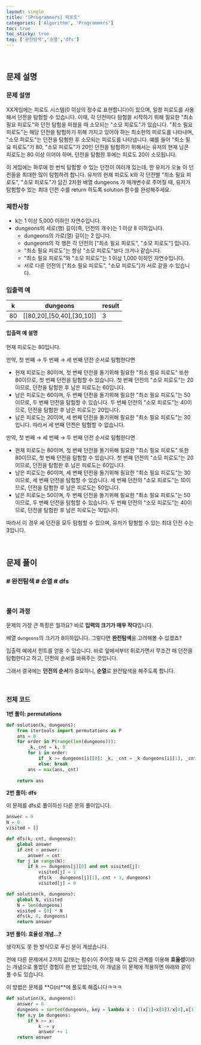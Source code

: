 ```yaml
---
layout: single
title: "[Programmers] 피로도"
categories: ['Algorithm', 'Programmers']
toc: true
toc_sticky: true
tag: ['완전탐색','순열','dfs']
---
```




<br>

## 문제 설명

### 문제 설명

XX게임에는 피로도 시스템(0 이상의 정수로 표현합니다)이 있으며, 일정 피로도를 사용해서 던전을 탐험할 수 있습니다. 이때, 각 던전마다 탐험을 시작하기 위해 필요한 "최소 필요 피로도"와 던전 탐험을 마쳤을 때 소모되는 "소모 피로도"가 있습니다. "최소 필요 피로도"는 해당 던전을 탐험하기 위해 가지고 있어야 하는 최소한의 피로도를 나타내며, "소모 피로도"는 던전을 탐험한 후 소모되는 피로도를 나타냅니다. 예를 들어 "최소 필요 피로도"가 80, "소모 피로도"가 20인 던전을 탐험하기 위해서는 유저의 현재 남은 피로도는 80 이상 이어야 하며, 던전을 탐험한 후에는 피로도 20이 소모됩니다.

이 게임에는 하루에 한 번씩 탐험할 수 있는 던전이 여러개 있는데, 한 유저가 오늘 이 던전들을 최대한 많이 탐험하려 합니다. 유저의 현재 피로도 k와 각 던전별 "최소 필요 피로도", "소모 피로도"가 담긴 2차원 배열 dungeons 가 매개변수로 주어질 때, 유저가 탐험할수 있는 최대 던전 수를 return 하도록 solution 함수를 완성해주세요.

### 제한사항

- k는 1 이상 5,000 이하인 자연수입니다.
- dungeons의 세로(행) 길이(즉, 던전의 개수)는 1 이상 8 이하입니다.
  - dungeons의 가로(열) 길이는 2 입니다.
  - dungeons의 각 행은 각 던전의 ["최소 필요 피로도", "소모 피로도"] 입니다.
  - "최소 필요 피로도"는 항상 "소모 피로도"보다 크거나 같습니다.
  - "최소 필요 피로도"와 "소모 피로도"는 1 이상 1,000 이하인 자연수입니다.
  - 서로 다른 던전의 ["최소 필요 피로도", "소모 피로도"]가 서로 같을 수 있습니다.

### 입출력 예

| k    | dungeons                  | result |
| ---- | ------------------------- | ------ |
| 80   | [[80,20],[50,40],[30,10]] | 3      |

#### 입출력 예 설명

현재 피로도는 80입니다.

만약, 첫 번째 → 두 번째 → 세 번째 던전 순서로 탐험한다면

- 현재 피로도는 80이며, 첫 번째 던전을 돌기위해 필요한 "최소 필요 피로도" 또한 80이므로, 첫 번째 던전을 탐험할 수 있습니다. 첫 번째 던전의 "소모 피로도"는 20이므로, 던전을 탐험한 후 남은 피로도는 60입니다.
- 남은 피로도는 60이며, 두 번째 던전을 돌기위해 필요한 "최소 필요 피로도"는 50이므로, 두 번째 던전을 탐험할 수 있습니다. 두 번째 던전의 "소모 피로도"는 40이므로, 던전을 탐험한 후 남은 피로도는 20입니다.
- 남은 피로도는 20이며, 세 번째 던전을 돌기위해 필요한 "최소 필요 피로도"는 30입니다. 따라서 세 번째 던전은 탐험할 수 없습니다.

만약, 첫 번째 → 세 번째 → 두 번째 던전 순서로 탐험한다면

- 현재 피로도는 80이며, 첫 번째 던전을 돌기위해 필요한 "최소 필요 피로도" 또한 80이므로, 첫 번째 던전을 탐험할 수 있습니다. 첫 번째 던전의 "소모 피로도"는 20이므로, 던전을 탐험한 후 남은 피로도는 60입니다.
- 남은 피로도는 60이며, 세 번째 던전을 돌기위해 필요한 "최소 필요 피로도"는 30이므로, 세 번째 던전을 탐험할 수 있습니다. 세 번째 던전의 "소모 피로도"는 10이므로, 던전을 탐험한 후 남은 피로도는 50입니다.
- 남은 피로도는 50이며, 두 번째 던전을 돌기위해 필요한 "최소 필요 피로도"는 50이므로, 두 번째 던전을 탐험할 수 있습니다. 두 번째 던전의 "소모 피로도"는 40이므로, 던전을 탐험한 후 남은 피로도는 10입니다.

따라서 이 경우 세 던전을 모두 탐험할 수 있으며, 유저가 탐험할 수 있는 최대 던전 수는 3입니다.

<br>

## 문제 풀이

### \# 완전탐색 \# 순열 \# dfs



<br>

### 풀이 과정

문제의 가장 큰 특징은 뭘까요? 바로 **입력의 크기가 매우 작다**입니다. 

배열 `dungeons`의 크기가 8이하입니다. 그렇다면 **완전탐색**을 고려해볼 수 있겠죠?

입출력 예에서 힌트를 얻을 수 있습니다. 바로 앞에서부터 뒤로가면서 무조건 매 던전을 탐험한다고 하고, 던전의 순서를 바꿔주는 것입니다. 

그래서 결국에는 **던전의 순서**가 중요하니, **순열**로 완전탐색을 해주도록 합니다. 

<br>

### 전체 코드

**1번 풀이: permutations**

```python
def solution(k, dungeons):
    from itertools import permutations as P
    ans = 0
    for order in P(range(len(dungeons))):
        _k,_cnt = k, 0
        for i in order:
            if _k >= dungeons[i][0]: _k, _cnt = _k-dungeons[i][1], _cnt+1
            else: break
        ans = max(ans,_cnt)
        
    return ans
```

**2번 풀이: dfs**

이 문제를 dfs로 풀이하신 다른 분의 풀이입니다. 

```python
answer = 0
N = 0
visited = []

def dfs(k, cnt, dungeons):
    global answer
    if cnt > answer:
        answer = cnt
    for j in range(N):
        if k >= dungeons[j][0] and not visited[j]:
            visited[j] = 1
            dfs(k - dungeons[j][1], cnt + 1, dungeons)
            visited[j] = 0

def solution(k, dungeons):
    global N, visited
    N = len(dungeons)
    visited = [0] * N
    dfs(k, 0, dungeons)
    return answer
```

**3번 풀이: 효율성 개념...?**

생각지도 못 한 방식으로 푸신 분이 계셨습니다. 

전에 다른 문제에서 2가지 값(또는 점수)이 주어질 때 두 값의 관계를 이용해 **효율성**이라는 개념으로 풀었던 경험이 한 번 있었는데, 이 개념을 이 문제에 적용하면 아래와 같이 풀 수도 있습니다. 

이 방법은 문제를 **O(n)**에 풀도록 해줍니다ㅋㅋㅋ

```python
def solution(k, dungeons):
    answer = 0
    dungeons = sorted(dungeons, key = lambda x : ((x[1]+x[0])/x[0],x[1]))
    for x,y in dungeons:
        if k >= x:
            k -= y
            answer += 1
    return answer
```



<br>

